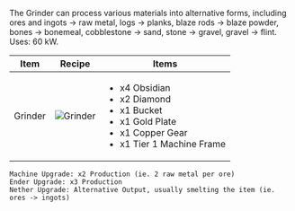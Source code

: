 The Grinder can process various materials into alternative forms, including ores and ingots -> raw metal, logs -> planks, blaze rods -> blaze powder, bones -> bonemeal, cobblestone -> sand, stone -> gravel, gravel -> flint. Uses: 60 kW.

| Item | Recipe | Items |
|------|--------|-------|
| Grinder | ![Grinder](https://cdn.discordapp.com/attachments/739536694398812230/879406716419194890/grinder.png) | <ul><li>x4 Obsidian</li><li>x2 Diamond</li><li>x1 Bucket</li><li>x1 Gold Plate</li><li>x1 Copper Gear</li><li>x1 Tier 1 Machine Frame</li></ul> |

```
Machine Upgrade: x2 Production (ie. 2 raw metal per ore)
Ender Upgrade: x3 Production
Nether Upgrade: Alternative Output, usually smelting the item (ie. ores -> ingots)
```
